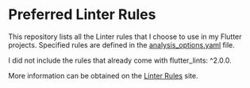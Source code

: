 # Preferred Linter Rules

This repository lists all the Linter rules that I choose to use in my Flutter projects. 
Specified rules are defined in the <ins>analysis_options.yaml</ins> file.

I did not include the rules that already come with flutter_lints: ^2.0.0.

More information can be obtained on the [Linter Rules](https://dart.dev/tools/linter-rules) site.







